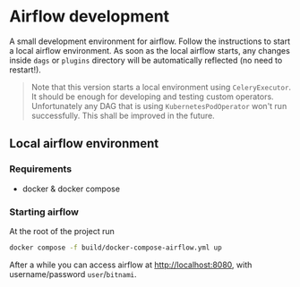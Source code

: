 # Airflow development

A small development environment for airflow. Follow the instructions to start a local airflow environment. As soon as 
the local airflow starts, any changes inside `dags` or `plugins` directory will be automatically reflected (no need to
restart!).

> Note that this version starts a local environment using `CeleryExecutor`. It should be enough for developing and testing 
> custom operators. Unfortunately any DAG that is using `KubernetesPodOperator` won't run successfully. This shall be
> improved in the future.

## Local airflow environment

### Requirements

- docker & docker compose

### Starting airflow

At the root of the project run 

```bash
docker compose -f build/docker-compose-airflow.yml up
```

After a while you can access airflow at [http://localhost:8080](http://localhost:8080), with username/password `user`/`bitnami`.